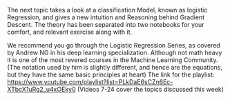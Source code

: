 The next topic takes a look at a classification Model, known as logistic Regression, and gives a new intuition and Reasoning behind Gradient Descent. The theory has been separated into two notebooks for your comfort, and relevant exercise along with it. 

We recommend you go through the Logistic Regression Series, as covered by Andrew NG in his deep learning specialization. Although not math heavy it is one of the most revered courses in the Machine Learning Community. (The notation used by him is slightly different, and hence are the equations, but they have the same basic principles at heart)
The link for the playlist: https://www.youtube.com/playlist?list=PLkDaE6sCZn6Ec-XTbcX1uRg2_u4xOEky0
(Videos 7-24 cover the topics discussed this week)


